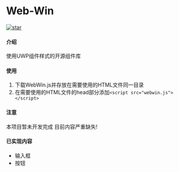 # Web-Win
[![star](https://gitee.com/hhcl233/web-win/badge/star.svg?theme=gray)](https://gitee.com/hhcl233/web-win/stargazers)  
#### 介绍
使用UWP组件样式的开源组件库

#### 使用
1. 下载WebWin.js并存放在需要使用的HTML文件同一目录
2. 在需要使用的HTML文件的head部分添加`<script src="webwin.js"></script>`

#### 注意
本项目暂未开发完成
目前内容严重缺失!

#### 已实现内容
* 输入框
* 按钮